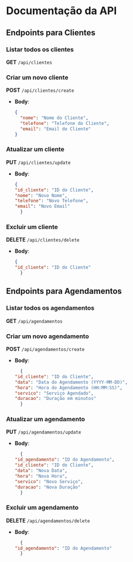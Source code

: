 # Documentação da API

## Endpoints para Clientes

### Listar todos os clientes
**GET** `/api/clientes`

### Criar um novo cliente
**POST** `/api/clientes/create`
- **Body**:
  ```json
  {
    "nome": "Nome do Cliente",
    "telefone": "Telefone do Cliente",
    "email": "Email do Cliente"
  }

### Atualizar um cliente
**PUT** `/api/clientes/update`
- **Body**:
  ```json
  {
  "id_cliente": "ID do Cliente",
  "nome": "Novo Nome",
  "telefone": "Novo Telefone",
  "email": "Novo Email"
    }

### Excluir um cliente
**DELETE** `/api/clientes/delete`
- **Body**:
  ```json
  {
  "id_cliente": "ID do Cliente"
    }


## Endpoints para Agendamentos

### Listar todos os agendamentos
**GET** `/api/agendamentos`

### Criar um novo agendamento
**POST** `/api/agendamentos/create`
- **Body**:
  ```json
    {
  "id_cliente": "ID do Cliente",
  "data": "Data do Agendamento (YYYY-MM-DD)",
  "hora": "Hora do Agendamento (HH:MM:SS)",
  "servico": "Serviço Agendado",
  "duracao": "Duração em minutos"
    }

### Atualizar um agendamento
**PUT** `/api/agendamentos/update`
- **Body**:
  ```json
    {
  "id_agendamento": "ID do Agendamento",
  "id_cliente": "ID do Cliente",
  "data": "Nova Data",
  "hora": "Nova Hora",
  "servico": "Novo Serviço",
  "duracao": "Nova Duração"
    }

### Excluir um agendamento
**DELETE** `/api/agendamentos/delete`
- **Body**:
  ```json
    {
  "id_agendamento": "ID do Agendamento"
    }





